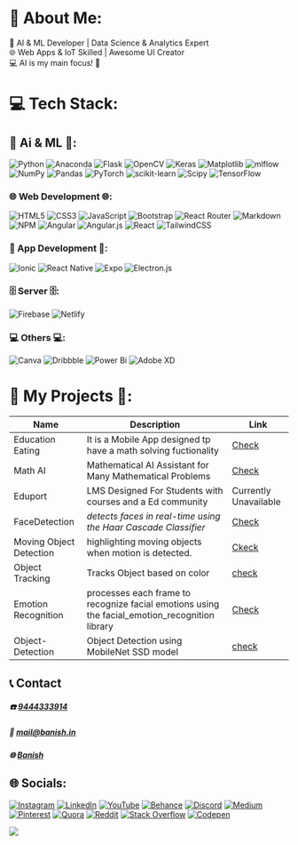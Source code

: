 
# 💫 About Me:
🤖 AI & ML Developer | Data Science & Analytics Expert<br>🌐 Web Apps & IoT Skilled | Awesome UI Creator<br>💻 AI is my main focus! 👾

# 💻 Tech Stack:
## 🤖 Ai & ML 🤖:
 ![Python](https://img.shields.io/badge/python-3670A0?style=plastic&logo=python&logoColor=ffdd54) ![Anaconda](https://img.shields.io/badge/Anaconda-%2344A833.svg?style=plastic&logo=anaconda&logoColor=white) ![Flask](https://img.shields.io/badge/flask-%23000.svg?style=plastic&logo=flask&logoColor=white)  ![OpenCV](https://img.shields.io/badge/opencv-%23white.svg?style=plastic&logo=opencv&logoColor=white) ![Keras](https://img.shields.io/badge/Keras-%23D00000.svg?style=plastic&logo=Keras&logoColor=white) ![Matplotlib](https://img.shields.io/badge/Matplotlib-%23ffffff.svg?style=plastic&logo=Matplotlib&logoColor=black) ![mlflow](https://img.shields.io/badge/mlflow-%23d9ead3.svg?style=plastic&logo=numpy&logoColor=blue) ![NumPy](https://img.shields.io/badge/numpy-%23013243.svg?style=plastic&logo=numpy&logoColor=white) ![Pandas](https://img.shields.io/badge/pandas-%23150458.svg?style=plastic&logo=pandas&logoColor=white) ![PyTorch](https://img.shields.io/badge/PyTorch-%23EE4C2C.svg?style=plastic&logo=PyTorch&logoColor=white) ![scikit-learn](https://img.shields.io/badge/scikit--learn-%23F7931E.svg?style=plastic&logo=scikit-learn&logoColor=white) ![Scipy](https://img.shields.io/badge/SciPy-%230C55A5.svg?style=plastic&logo=scipy&logoColor=%white) ![TensorFlow](https://img.shields.io/badge/TensorFlow-%23FF6F00.svg?style=plastic&logo=TensorFlow&logoColor=white)

### 🌐 Web Development 🌐:
![HTML5](https://img.shields.io/badge/html5-%23E34F26.svg?style=plastic&logo=html5&logoColor=white) ![CSS3](https://img.shields.io/badge/css3-%231572B6.svg?style=plastic&logo=css3&logoColor=white) ![JavaScript](https://img.shields.io/badge/javascript-%23323330.svg?style=plastic&logo=javascript&logoColor=%23F7DF1E) ![Bootstrap](https://img.shields.io/badge/bootstrap-%238511FA.svg?style=plastic&logo=bootstrap&logoColor=white) ![React Router](https://img.shields.io/badge/React_Router-CA4245?style=plastic&logo=react-router&logoColor=white) ![Markdown](https://img.shields.io/badge/markdown-%23000000.svg?style=plastic&logo=markdown&logoColor=white) ![NPM](https://img.shields.io/badge/NPM-%23CB3837.svg?style=plastic&logo=npm&logoColor=white) ![Angular](https://img.shields.io/badge/angular-%23DD0031.svg?style=plastic&logo=angular&logoColor=white) ![Angular.js](https://img.shields.io/badge/angular.js-%23E23237.svg?style=plastic&logo=angularjs&logoColor=white)  ![React](https://img.shields.io/badge/react-%2320232a.svg?style=plastic&logo=react&logoColor=%2361DAFB) ![TailwindCSS](https://img.shields.io/badge/tailwindcss-%2338B2AC.svg?style=plastic&logo=tailwind-css&logoColor=white)

### 📱 App Development 📱:
![Ionic](https://img.shields.io/badge/Ionic-%233880FF.svg?style=plastic&logo=Ionic&logoColor=white) ![React Native](https://img.shields.io/badge/react_native-%2320232a.svg?style=plastic&logo=react&logoColor=%2361DAFB) ![Expo](https://img.shields.io/badge/expo-1C1E24?style=plastic&logo=expo&logoColor=#D04A37)  ![Electron.js](https://img.shields.io/badge/Electron-191970?style=plastic&logo=Electron&logoColor=white) 

### 🗄️ Server 🗄️:
![Firebase](https://img.shields.io/badge/firebase-%23039BE5.svg?style=plastic&logo=firebase) ![Netlify](https://img.shields.io/badge/netlify-%23000000.svg?style=plastic&logo=netlify&logoColor=#00C7B7) 

### 💻 Others 💻:
![Canva](https://img.shields.io/badge/Canva-%2300C4CC.svg?style=plastic&logo=Canva&logoColor=white) ![Dribbble](https://img.shields.io/badge/Dribbble-EA4C89?style=plastic&logo=dribbble&logoColor=white) ![Power Bi](https://img.shields.io/badge/power_bi-F2C811?style=plastic&logo=powerbi&logoColor=black) ![Adobe XD](https://img.shields.io/badge/Adobe%20XD-470137?style=plastic&logo=Adobe%20XD&logoColor=#FF61F6) 

# 🚀 My Projects 🚀:

|Name            |Description                                                    |Link                                |
|----------------|---------------------------------------------------------------|------------------------------------|
|Education Eating|It is a Mobile App designed tp have a math solving fuctionality|[Check](https://applk.netlify.app/)      |
|Math AI         |Mathematical AI Assistant for Many Mathematical Problems       |[Check](https://math-ai.streamlit.app/) |
|Eduport         |LMS Designed For Students with courses and a Ed community      |Currently Unavailable               |
|FaceDetection         |_detects faces in real-time using the Haar Cascade Classifier_      |[Check](https://github.com/banishjeffi/FaceDetection)               |
|Moving Object Detection          |highlighting moving objects  when motion is detected.      |[Ckeck](https://github.com/banishjeffi/Moving-Object-Detection)              |
|Object Tracking         |Tracks Object based on color      |[check](https://github.com/banishjeffi/Object-Tracking)              |
|Emotion Recognition         |processes each frame to recognize facial emotions using the facial_emotion_recognition library      |[Check](https://github.com/banishjeffi/Emotion-Recognition)              |
|Object-Detection         |Object Detection using MobileNet SSD model     |[check](https://github.com/banishjeffi/Object-Detection)               |


## 📞 Contact
##### **☎️**   [9444333914](tel:9444333914)
##### **📧**  [mail@banish.in](mailto:mail@banish.in)
##### **🌐**  [Banish](https://www.banish.in)

## 🌐 Socials:
[![Instagram](https://img.shields.io/badge/Instagram-%23E4405F.svg?logo=Instagram&logoColor=white)](https://instagram.com/banishjeffi) [![LinkedIn](https://img.shields.io/badge/LinkedIn-%230077B5.svg?logo=linkedin&logoColor=white)](https://linkedin.com/in/banishj)  [![YouTube](https://img.shields.io/badge/YouTube-%23FF0000.svg?logo=YouTube&logoColor=white)](https://youtube.com/@banishjeffi) [![Behance](https://img.shields.io/badge/Behance-1769ff?logo=behance&logoColor=white)](https://behance.net/banish) [![Discord](https://img.shields.io/badge/Discord-%237289DA.svg?logo=discord&logoColor=white)](https://discord.gg/https://discord.gg/yZVGTj6sPQ) [![Medium](https://img.shields.io/badge/Medium-12100E?logo=medium&logoColor=white)](https://medium.com/@banish.in) [![Pinterest](https://img.shields.io/badge/Pinterest-%23E60023.svg?logo=Pinterest&logoColor=white)](https://pinterest.com/banishjeffi) [![Quora](https://img.shields.io/badge/Quora-%23B92B27.svg?logo=Quora&logoColor=white)](https://quora.com/profile/Banish-Jeffi) [![Reddit](https://img.shields.io/badge/Reddit-%23FF4500.svg?logo=Reddit&logoColor=white)](https://reddit.com/user/banishj) [![Stack Overflow](https://img.shields.io/badge/-Stackoverflow-FE7A16?logo=stack-overflow&logoColor=white)](https://stackoverflow.com/users/24970426) [![Codepen](https://img.shields.io/badge/Codepen-000000?style=for-the-badge&logo=codepen&logoColor=white)](https://codepen.io/Banish) 


![](https://visitcount.itsvg.in/api?id=banishjeffi&label=Our%20Live%20Visitors&color=12&icon=0&pretty=true)
